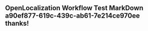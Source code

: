 <properties
ms.topic="hero-topic"
ms.test1="hero-topic"
ms.test2="test"/>

## OpenLocalization Workflow Test MarkDown a90ef877-619c-439c-ab61-7e214ce970ee thanks!
